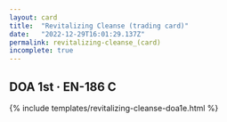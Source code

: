 ```yaml
---
layout: card
title:  "Revitalizing Cleanse (trading card)"
date:   "2022-12-29T16:01:29.137Z"
permalink: revitalizing-cleanse_(card)
incomplete: true
---
```


## DOA 1st &middot; EN-186 C

{% include templates/revitalizing-cleanse-doa1e.html %}
